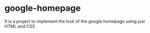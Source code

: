 # google-homepage
It is a project to implement the look of the google homepage using just HTML and CSS
